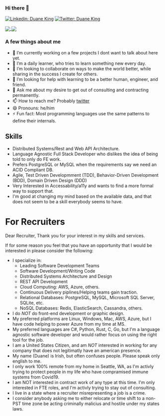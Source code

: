 ### Hi there 👋

[![Linkedin: Duane King](https://img.shields.io/badge/-Duane%20King-blue?style=flat-square&logo=Linkedin&logoColor=white&link=https://www.linkedin.com/in/duaneking/)](https://www.linkedin.com/in/duaneking/)
[![Twitter: Duane King](https://img.shields.io/twitter/follow/honestduane?style=social)](https://twitter.com/honestduane)

<a href="https://github.com/anuraghazra/github-readme-stats#github-stats-card">
  <img align="center" src="https://github-readme-stats.vercel.app/api?username=duaneking&count_private=true&show_icons=true&theme=tokyonight" />
</a>
<a href="https://github.com/anuraghazra/github-readme-stats#top-languages-card">
  <img align="center" src="https://github-readme-stats.vercel.app/api/top-langs/?username=duaneking&theme=tokyonight&layout=compact&hide=rich%20text%20format&langs_count=6" />
</a>

### A few things about me

- 🔭 I’m currently working on a few projects I dont want to talk about here yet.
- 🌱 I’m a daily learner, who tries to learn something new every day. 
- 👯 I’m looking to collaborate on ways to make the world better, while sharing in the success I create for others.
- 🤔 I’m looking for help with learning to be a better human, engineer, and friend.
- 💬 Ask me about my desire to get out of consulting and contracting permanently.
- 📫 How to reach me? Probably [twitter](https://twitter.com/intent/follow?original_referer=https%3A%2F%2Fwww.github.com%2F&ref_src=twsrc%5Etfw&region=follow_link&screen_name=honestduane&tw_p=followbutton)
- 😄 Pronouns: he/him
- ⚡ Fun fact: Most programming languages use the same patterns to define their internals.  <!-- Ask me what they are. -->

## Skills

- Distributed Systems/Rest and Web API Architecture.
- Language Agnostic Full Stack Developer who dislikes the idea of being told to only do FE work.
- Prefers PostgreSQL or MySQL when the requirements say we need an ACID Compliant DB.
- Agile, Test Driven Developmment (TDD), Behavior-Driven Development (BDD), Domain Driven Design (DDD)
- Very Interested in Accessability/a11y and wants to find a more formal way to support that.
- I'm good at changing my mind based on the available data, and that does not seem to be a skill everybody seems to have.

# For Recruiters

Dear Recruiter,
  Thank you for your interest in my skills and services.

If for some reason you feel that you have an opportunity that I would be interested in please consider the following:
* I specialize in:
    * Leading Software Development Teams
    * Software Development/Writing Code
    * Distributed Systems Architecture and Design
    * REST API Development
    * Cloud Computing: AWS, Azure, others.
    * Continuous Delivery piplines/Helping teams gain traction.
    * Relational Databases: PostgreSQL, MySQL, Microsoft SQL Server, SQLite, etc.
    * NoSQL Databases: Redis, ElasticSearch, Cassandra, others.
* I do *NOT* do front-end development or graphic design.
* My preferred platforms are Linux, Windows, Mac, AWS, Azure, but I have code helping to power Azure from my time at MS.
* My preferred languages are C#, Python, Rust, C, Go, but I'm a language agnostic software developer and would rather focus on using the right tool for the job.
* I am a United States Citizen, and am *NOT* interested in working for any company that does not legitimatly have an american presence.
* My name (Duane) is Irish, but often confuses people.  Please speak only english to me.
* I only work 100% remote from my home in Seattle, WA, as I'm activly trying to protect people in my life who have compramised immune systems from Covid19.
* I am NOT interested in contract work of any type at this time. I'm only interested in FTE roles, and I'm activly trying to stay out of consulting.
* I live in a state where a recruiter misrepresenting a job is a crime.
* I consider anybody asking me to either relocate or time shift to a non-PST time zone be acting criminally malicius and hostile under my states laws.
